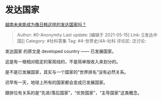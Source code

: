 # 发达国家
[越南未来能成为像日韩这样的发达国家吗？](https://www.zhihu.com/question/444791247/answer/1746368304)

> Author: #0-Anonymity
> Last update: [编辑于 2021-05-15]
> Link: [[发达中国]]
> Category: #社科答集
> Tag: #4-世界史/4A-社科
> 评论区:
> 泛讨论:

发达国家 的原文是 developed country —— 已发展国家。

这是有一根相对稳定的客观线的，不是简单按收入来划分的。

是不是已发展国家，其实与一个国家的“世界排名”没有必然关系。

迟早有一天，地球上所有的国家都会变成已发展国家。

跟排位有关系的是“先进/落后国家”，“优势国家”，“主导国家”这类概念。
